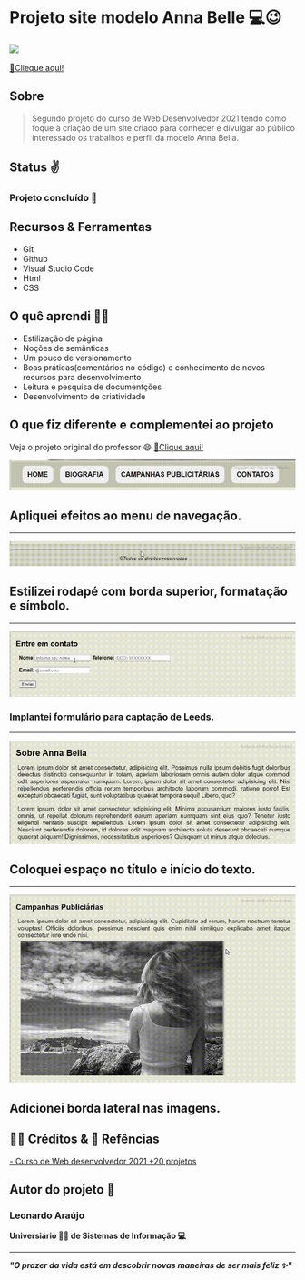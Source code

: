 <h1>Projeto site modelo Anna Belle 💻😉</h1>

<img src="inform/demost.gif" aling="center">

<a href="#">🔗Clieque aqui!</a>

## Sobre
> Segundo projeto do curso de Web Desenvolvedor 2021 tendo como foque à criação de um site criado para conhecer e divulgar ao público interessado  os trabalhos e perfil da modelo Anna Bella.

## Status ✌️

### Projeto concluído 🚀

## Recursos & Ferramentas 

* Git<br>
* Github<br>
* Visual Studio Code<br>
* Html<br>
* CSS

## O quê aprendi 🧑‍💻

* Estilização de página<br>
* Noções de semânticas<br>
* Um pouco de versionamento<br>
* Boas práticas(comentários no código) e conhecimento de novos recursos para desenvolvimento 
* Leitura e pesquisa de documentções
* Desenvolvimento de criatividade

## O que fiz diferente e complementei ao projeto

<p>

Veja o projeto original do professor 😄 <a href="https://drive.google.com/file/d/1xShH23ALBsKFKIQ4O5ANDrPx9sE2-o53/view?usp=sharing">🔗Clique aqui!</a>

</p>
    
<img src="inform/menu.gif">

## Apliquei efeitos ao menu de navegação.

<hr>

<img src="inform/rodape.gif">
 
## Estilizei rodapé com borda superior, formatação e símbolo.

<hr>


<img src="inform/form.gif">

### Implantei formulário para captação de Leeds.

<hr>


<img src="inform/parag.gif">

## Coloquei espaço no título e início do texto.

<hr>

<img src="inform/borda.gif">

## Adicionei borda lateral nas imagens.


## 🐧🖖 Créditos & 🔗 Refências 

[- Curso de Web desenvolvedor 2021 +20 projetos](https://www.udemy.com/share/101WqG2@Pm1KfUtjSVcKdEFLAHJOVBRuSlc=/)

## Autor do projeto 👊

### Leonardo Araújo <br>
**Universiário 🧑‍🎓 de Sistemas de Informação 💻**
<hr>

***"O prazer da vida está em descobrir novas maneiras de ser mais feliz ✨"*** 

